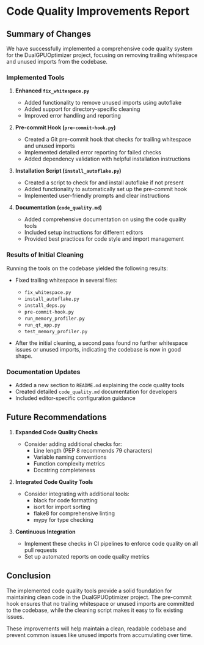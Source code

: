 # Code Quality Improvements Report

## Summary of Changes

We have successfully implemented a comprehensive code quality system for the DualGPUOptimizer project, focusing on removing trailing whitespace and unused imports from the codebase.

### Implemented Tools

1. **Enhanced `fix_whitespace.py`**
   - Added functionality to remove unused imports using autoflake
   - Added support for directory-specific cleaning
   - Improved error handling and reporting

2. **Pre-commit Hook (`pre-commit-hook.py`)**
   - Created a Git pre-commit hook that checks for trailing whitespace and unused imports
   - Implemented detailed error reporting for failed checks
   - Added dependency validation with helpful installation instructions

3. **Installation Script (`install_autoflake.py`)**
   - Created a script to check for and install autoflake if not present
   - Added functionality to automatically set up the pre-commit hook
   - Implemented user-friendly prompts and clear instructions

4. **Documentation (`code_quality.md`)**
   - Added comprehensive documentation on using the code quality tools
   - Included setup instructions for different editors
   - Provided best practices for code style and import management

### Results of Initial Cleaning

Running the tools on the codebase yielded the following results:

- Fixed trailing whitespace in several files:
  - `fix_whitespace.py`
  - `install_autoflake.py`
  - `install_deps.py`
  - `pre-commit-hook.py`
  - `run_memory_profiler.py`
  - `run_qt_app.py`
  - `test_memory_profiler.py`

- After the initial cleaning, a second pass found no further whitespace issues or unused imports, indicating the codebase is now in good shape.

### Documentation Updates

- Added a new section to `README.md` explaining the code quality tools
- Created detailed `code_quality.md` documentation for developers
- Included editor-specific configuration guidance

## Future Recommendations

1. **Expanded Code Quality Checks**
   - Consider adding additional checks for:
     - Line length (PEP 8 recommends 79 characters)
     - Variable naming conventions
     - Function complexity metrics
     - Docstring completeness

2. **Integrated Code Quality Tools**
   - Consider integrating with additional tools:
     - black for code formatting
     - isort for import sorting
     - flake8 for comprehensive linting
     - mypy for type checking

3. **Continuous Integration**
   - Implement these checks in CI pipelines to enforce code quality on all pull requests
   - Set up automated reports on code quality metrics

## Conclusion

The implemented code quality tools provide a solid foundation for maintaining clean code in the DualGPUOptimizer project. The pre-commit hook ensures that no trailing whitespace or unused imports are committed to the codebase, while the cleaning script makes it easy to fix existing issues.

These improvements will help maintain a clean, readable codebase and prevent common issues like unused imports from accumulating over time. 